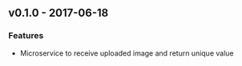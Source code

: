 ## v0.1.0 - 2017-06-18

### Features

* Microservice to receive uploaded image and return unique value

